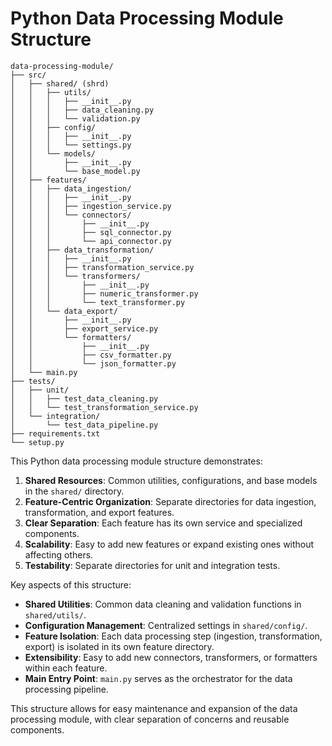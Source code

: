 # Python Data Processing Module Structure

```
data-processing-module/
├── src/
│   ├── shared/ (shrd)
│   │   ├── utils/
│   │   │   ├── __init__.py
│   │   │   ├── data_cleaning.py
│   │   │   └── validation.py
│   │   ├── config/
│   │   │   ├── __init__.py
│   │   │   └── settings.py
│   │   └── models/
│   │       ├── __init__.py
│   │       └── base_model.py
│   ├── features/
│   │   ├── data_ingestion/
│   │   │   ├── __init__.py
│   │   │   ├── ingestion_service.py
│   │   │   └── connectors/
│   │   │       ├── __init__.py
│   │   │       ├── sql_connector.py
│   │   │       └── api_connector.py
│   │   ├── data_transformation/
│   │   │   ├── __init__.py
│   │   │   ├── transformation_service.py
│   │   │   └── transformers/
│   │   │       ├── __init__.py
│   │   │       ├── numeric_transformer.py
│   │   │       └── text_transformer.py
│   │   └── data_export/
│   │       ├── __init__.py
│   │       ├── export_service.py
│   │       └── formatters/
│   │           ├── __init__.py
│   │           ├── csv_formatter.py
│   │           └── json_formatter.py
│   └── main.py
├── tests/
│   ├── unit/
│   │   ├── test_data_cleaning.py
│   │   └── test_transformation_service.py
│   └── integration/
│       └── test_data_pipeline.py
├── requirements.txt
└── setup.py
```

This Python data processing module structure demonstrates:

1. **Shared Resources**: Common utilities, configurations, and base models in the `shared/` directory.
2. **Feature-Centric Organization**: Separate directories for data ingestion, transformation, and export features.
3. **Clear Separation**: Each feature has its own service and specialized components.
4. **Scalability**: Easy to add new features or expand existing ones without affecting others.
5. **Testability**: Separate directories for unit and integration tests.

Key aspects of this structure:

- **Shared Utilities**: Common data cleaning and validation functions in `shared/utils/`.
- **Configuration Management**: Centralized settings in `shared/config/`.
- **Feature Isolation**: Each data processing step (ingestion, transformation, export) is isolated in its own feature directory.
- **Extensibility**: Easy to add new connectors, transformers, or formatters within each feature.
- **Main Entry Point**: `main.py` serves as the orchestrator for the data processing pipeline.

This structure allows for easy maintenance and expansion of the data processing module, with clear separation of concerns and reusable components.
